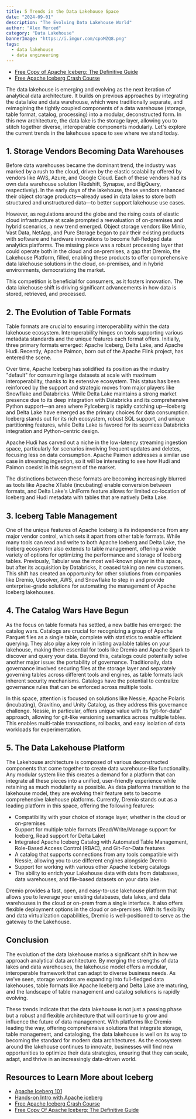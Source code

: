 ```yaml
---
title: 5 Trends in the Data Lakehouse Space
date: "2024-09-01"
description: "The Evolving Data Lakehouse World"
author: "Alex Merced"
category: "Data Lakehouse"
bannerImage: "https://i.imgur.com/cpoMZQ8.png"
tags:
  - data lakehouse
  - data engineering
---
```


- [Free Copy of Apache Iceberg: The Definitive Guide](https://hello.dremio.com/wp-apache-iceberg-the-definitive-guide-reg.html?utm_source=ev_external_blog&utm_medium=influencer&utm_campaign=lakehousetrends&utm_content=alexmerced&utm_term=external_blog)
- [Free Apache Iceberg Crash Course](https://hello.dremio.com/webcast-an-apache-iceberg-lakehouse-crash-course-reg.html?utm_source=ev_external_blog&utm_medium=influencer&utm_campaign=lakehousetrends&utm_content=alexmerced&utm_term=external_blog)

The data lakehouse is emerging and evolving as the next iteration of analytical data architecture. It builds on previous approaches by integrating the data lake and data warehouse, which were traditionally separate, and reimagining the tightly coupled components of a data warehouse (storage, table format, catalog, processing) into a modular, deconstructed form. In this new architecture, the data lake is the storage layer, allowing you to stitch together diverse, interoperable components modularly. Let's explore the current trends in the lakehouse space to see where we stand today.

## 1. Storage Vendors Becoming Data Warehouses

Before data warehouses became the dominant trend, the industry was marked by a rush to the cloud, driven by the elastic scalability offered by vendors like AWS, Azure, and Google Cloud. Each of these vendors had its own data warehouse solution (Redshift, Synapse, and BigQuery, respectively). In the early days of the lakehouse, these vendors enhanced their object storage products—already used in data lakes to store both structured and unstructured data—to better support lakehouse use cases. 

However, as regulations around the globe and the rising costs of elastic cloud infrastructure at scale prompted a reevaluation of on-premises and hybrid scenarios, a new trend emerged. Object storage vendors like Minio, Vast Data, NetApp, and Pure Storage began to pair their existing products with software and hardware innovations to become full-fledged data analytics platforms. The missing piece was a robust processing layer that could operate both in the cloud and on-premises, a gap that Dremio, the Lakehouse Platform, filled, enabling these products to offer comprehensive data lakehouse solutions in the cloud, on-premises, and in hybrid environments, democratizing the market.

This competition is beneficial for consumers, as it fosters innovation. The data lakehouse shift is driving significant advancements in how data is stored, retrieved, and processed.

## 2. The Evolution of Table Formats

Table formats are crucial to ensuring interoperability within the data lakehouse ecosystem. Interoperability hinges on tools supporting various metadata standards and the unique features each format offers. Initially, three primary formats emerged: Apache Iceberg, Delta Lake, and Apache Hudi. Recently, Apache Paimon, born out of the Apache Flink project, has entered the scene.

Over time, Apache Iceberg has solidified its position as the industry "default" for consuming large datasets at scale with maximum interoperability, thanks to its extensive ecosystem. This status has been reinforced by the support and strategic moves from major players like Snowflake and Databricks. While Delta Lake maintains a strong market presence due to its deep integration with Databricks and its comprehensive Python support—an area where PyIceberg is rapidly catching up—Iceberg and Delta Lake have emerged as the primary choices for data consumption. Iceberg stands out for its rich ecosystem, robust SQL support, and unique partitioning features, while Delta Lake is favored for its seamless Databricks integration and Python-centric design.

Apache Hudi has carved out a niche in the low-latency streaming ingestion space, particularly for scenarios involving frequent updates and deletes, focusing less on data consumption. Apache Paimon addresses a similar use case in streaming ingestion, so it will be interesting to see how Hudi and Paimon coexist in this segment of the market.

The distinctions between these formats are becoming increasingly blurred as tools like Apache XTable (incubating) enable conversion between formats, and Delta Lake's UniForm feature allows for limited co-location of Iceberg and Hudi metadata with tables that are natively Delta Lake.

## 3. Iceberg Table Management

One of the unique features of Apache Iceberg is its independence from any major vendor control, which sets it apart from other table formats. While many tools can read and write to both Apache Iceberg and Delta Lake, the Iceberg ecosystem also extends to table management, offering a wide variety of options for optimizing the performance and storage of Iceberg tables. Previously, Tabular was the most well-known player in this space, but after its acquisition by Databricks, it ceased taking on new customers. This shift has created an opportunity for other solutions from companies like Dremio, Upsolver, AWS, and Snowflake to step in and provide enterprise-grade solutions for automating the management of Apache Iceberg lakehouses.

## 4. The Catalog Wars Have Begun

As the focus on table formats has settled, a new battle has emerged: the catalog wars. Catalogs are crucial for recognizing a group of Apache Parquet files as a single table, complete with statistics to enable efficient querying. They also play a key role in listing available tables on your lakehouse, making them essential for tools like Dremio and Apache Spark to discover and query your data. Beyond this, catalogs could potentially solve another major issue: the portability of governance. Traditionally, data governance involved securing files at the storage layer and separately governing tables across different tools and engines, as table formats lack inherent security mechanisms. Catalogs have the potential to centralize governance rules that can be enforced across multiple tools.

In this space, attention is focused on solutions like Nessie, Apache Polaris (incubating), Gravitino, and Unity Catalog, as they address this governance challenge. Nessie, in particular, offers unique value with its "git-for-data" approach, allowing for git-like versioning semantics across multiple tables. This enables multi-table transactions, rollbacks, and easy isolation of data workloads for experimentation.

## 5. The Data Lakehouse Platform

The Lakehouse architecture is composed of various deconstructed components that come together to create data warehouse-like functionality. Any modular system like this creates a demand for a platform that can integrate all these pieces into a unified, user-friendly experience while retaining as much modularity as possible. As data platforms transition to the lakehouse model, they are evolving their feature sets to become comprehensive lakehouse platforms. Currently, Dremio stands out as a leading platform in this space, offering the following features:

- Compatibility with your choice of storage layer, whether in the cloud or on-premises
- Support for multiple table formats (Read/Write/Manage support for Iceberg, Read support for Delta Lake)
- Integrated Apache Iceberg Catalog with Automated Table Management, Role-Based Access Control (RBAC), and Git-For-Data features
- A catalog that supports connections from any tools compatible with Nessie, allowing you to use different engines alongside Dremio
- Support for working with various other Apache Iceberg catalogs
- The ability to enrich your Lakehouse data with data from databases, data warehouses, and file-based datasets on your data lake.

Dremio provides a fast, open, and easy-to-use lakehouse platform that allows you to leverage your existing databases, data lakes, and data warehouses in the cloud or on-prem from a single interface. It also offers flexible deployment options in the cloud or on-premises. With its flexibility and data virtualization capabilities, Dremio is well-positioned to serve as the gateway to the Lakehouse.

## Conclusion

The evolution of the data lakehouse marks a significant shift in how we approach analytical data architecture. By merging the strengths of data lakes and data warehouses, the lakehouse model offers a modular, interoperable framework that can adapt to diverse business needs. As we've seen, storage vendors are expanding into full-fledged data lakehouses, table formats like Apache Iceberg and Delta Lake are maturing, and the landscape of table management and catalog solutions is rapidly evolving.

These trends indicate that the data lakehouse is not just a passing phase but a robust and flexible architecture that will continue to grow and influence the future of data management. With platforms like Dremio leading the way, offering comprehensive solutions that integrate storage, table management, and cataloging, the data lakehouse is well on its way to becoming the standard for modern data architectures. As the ecosystem around the lakehouse continues to innovate, businesses will find new opportunities to optimize their data strategies, ensuring that they can scale, adapt, and thrive in an increasingly data-driven world.

## Resources to Learn More about Iceberg

- [Apache Iceberg 101](https://www.dremio.com/lakehouse-deep-dives/apache-iceberg-101/?utm_source=ev_external_blog&utm_medium=influencer&utm_campaign=lakehousetrends&utm_content=alexmerced&utm_term=external_blog)
- [Hands-on Intro with Apache iceberg](https://www.dremio.com/blog/intro-to-dremio-nessie-and-apache-iceberg-on-your-laptop/?utm_source=ev_external_blog&utm_medium=influencer&utm_campaign=lakehousetrends&utm_content=alexmerced&utm_term=external_blog)
- [Free Apache Iceberg Crash Course](https://hello.dremio.com/webcast-an-apache-iceberg-lakehouse-crash-course-reg.html?utm_source=ev_external_blog&utm_medium=influencer&utm_campaign=lakehousetrends&utm_content=alexmerced&utm_term=external_blog)
- [Free Copy Of Apache Iceberg: The Definitive Guide](https://hello.dremio.com/wp-apache-iceberg-the-definitive-guide-reg.html?utm_source=ev_external_blog&utm_medium=influencer&utm_campaign=lakehousetrends&utm_content=alexmerced&utm_term=external_blog)
